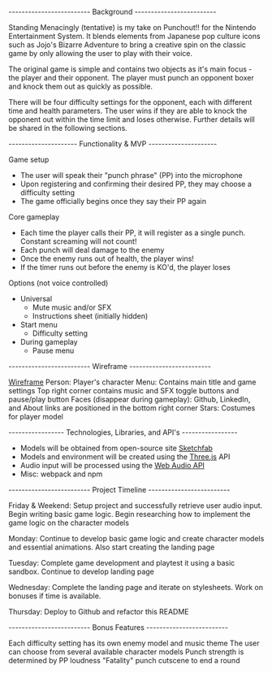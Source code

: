 ------------------------- Background -------------------------

Standing Menacingly (tentative) is my take on Punchout!! for the Nintendo Entertainment System. It blends elements from Japanese pop culture icons such as Jojo's Bizarre Adventure to bring a creative spin on the classic game by only allowing the user to play with their voice. 

The original game is simple and contains two objects as it's main focus - the player and their opponent. The player must punch an opponent boxer and knock them out as quickly as possible.

There will be four difficulty settings for the opponent, each with different time and health parameters. The user wins if they are able to knock the opponent out within the time limit and loses otherwise. Further details will be shared in the following sections.

--------------------- Functionality & MVP ---------------------

Game setup
- The user will speak their "punch phrase" (PP) into the microphone
- Upon registering and confirming their desired PP, they may choose a difficulty setting
- The game officially begins once they say their PP again

Core gameplay
- Each time the player calls their PP, it will register as a single punch. Constant screaming will not count!
- Each punch will deal damage to the enemy
- Once the enemy runs out of health, the player wins!
- If the timer runs out before the enemy is KO'd, the player loses

Options (not voice controlled)
- Universal
    - Mute music and/or SFX
    - Instructions sheet (initially hidden)
- Start menu
    - Difficulty setting
- During gameplay
    - Pause menu

------------------------- Wireframe -------------------------

[Wireframe](https://wireframe.cc/sGC4ed)
Person:
    Player's character
Menu:
    Contains main title and game settings
    Top right corner contains music and SFX toggle buttons and pause/play button
Faces (disappear during gameplay): 
    Github, LinkedIn, and About links are positioned in the bottom right corner
Stars:
    Costumes for player model

----------------- Technologies, Libraries, and API's -----------------

- Models will be obtained from open-source site [Sketchfab](https://sketchfab.com/tags/blender)
- Models and environment will be created using the [Three.js](https://threejs.org/) API
- Audio input will be processed using the [Web Audio API](https://developer.mozilla.org/en-US/docs/Web/API/Web_Audio_API/Using_Web_Audio_API)
- Misc: webpack and npm

------------------------- Project Timeline -------------------------

Friday & Weekend: Setup project and successfully retrieve user audio input. Begin writing basic game logic. Begin researching how to implement the game logic on the character models

Monday: Continue to develop basic game logic and create character models and essential animations. Also start creating the landing page

Tuesday: Complete game development and playtest it using a basic sandbox. Continue to develop landing page

Wednesday: Complete the landing page and iterate on stylesheets. Work on bonuses if time is available.

Thursday: Deploy to Github and refactor this README

------------------------- Bonus Features -------------------------

Each difficulty setting has its own enemy model and music theme
The user can choose from several available character models
Punch strength is determined by PP loudness
"Fatality" punch cutscene to end a round